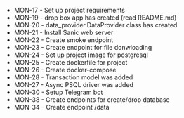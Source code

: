 * MON-17 - Set up project requirements
* MON-19 - drop box app has created (read README.md)
* MON-20 - data_provider.DataProvider class has created
* MON-21 - Install Sanic web server
* MON-22 - Create smoke endpoint
* MON-23 - Create endpoint for file donwloading
* MON-24 - Set up project image for postgresql
* MON-25 - Create dockerfile for project
* MON-26 - Create docker-compose
* MON-28 - Transaction model was added
* MON-27 - Async PSQL driver was added
* MON-30 - Setup Telegram bot
* MON-38 - Create endpoints for create/drop database
* MON-34 - Create endpoint /data

